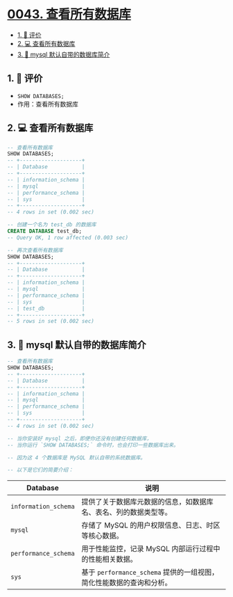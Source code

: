 # [0043. 查看所有数据库](https://github.com/tnotesjs/TNotes.sql/tree/main/notes/0043.%20%E6%9F%A5%E7%9C%8B%E6%89%80%E6%9C%89%E6%95%B0%E6%8D%AE%E5%BA%93)

<!-- region:toc -->

- [1. 🫧 评价](#1--评价)
- [2. 💻 查看所有数据库](#2--查看所有数据库)
- [3. 📒 mysql 默认自带的数据库简介](#3--mysql-默认自带的数据库简介)

<!-- endregion:toc -->

## 1. 🫧 评价

- `SHOW DATABASES;`
- 作用：查看所有数据库

## 2. 💻 查看所有数据库

```sql {26}
-- 查看所有数据库
SHOW DATABASES;
-- +--------------------+
-- | Database           |
-- +--------------------+
-- | information_schema |
-- | mysql              |
-- | performance_schema |
-- | sys                |
-- +--------------------+
-- 4 rows in set (0.002 sec)

-- 创建一个名为 test_db 的数据库
CREATE DATABASE test_db;
-- Query OK, 1 row affected (0.003 sec)

-- 再次查看所有数据库
SHOW DATABASES;
-- +--------------------+
-- | Database           |
-- +--------------------+
-- | information_schema |
-- | mysql              |
-- | performance_schema |
-- | sys                |
-- | test_db            |
-- +--------------------+
-- 5 rows in set (0.002 sec)
```

## 3. 📒 mysql 默认自带的数据库简介

```sql {6-9}
-- 查看所有数据库
SHOW DATABASES;
-- +--------------------+
-- | Database           |
-- +--------------------+
-- | information_schema |
-- | mysql              |
-- | performance_schema |
-- | sys                |
-- +--------------------+
-- 4 rows in set (0.002 sec)

-- 当你安装好 mysql 之后，即便你还没有创建任何数据库，
-- 当你运行 `SHOW DATABASES;` 命令时，也会打印一些数据库出来。

-- 因为这 4 个数据库是 MySQL 默认自带的系统数据库。

-- 以下是它们的简要介绍：
```

| Database | 说明 |
| --- | --- |
| `information_schema` | 提供了关于数据库元数据的信息，如数据库名、表名、列的数据类型等。 |
| `mysql` | 存储了 MySQL 的用户权限信息、日志、时区等核心数据。 |
| `performance_schema` | 用于性能监控，记录 MySQL 内部运行过程中的性能相关数据。 |
| `sys` | 基于 `performance_schema` 提供的一组视图，简化性能数据的查询和分析。 |
